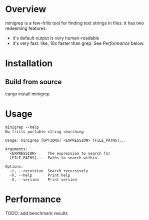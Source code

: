 # Overview

minigrep is a few-frills tool for finding text strings in files.
it has two redeeming features:

* it's default output is very human-readable
* it's very fast. like, 10x faster than grep. See _Performance_ below.

# Installation

## Build from source

cargo install minigrep

# Usage

```
minigrep --help
No frills portable string searching

Usage: minigrep [OPTIONS] <EXPRESSION> [FILE_PATHS]...

Arguments:
  <EXPRESSION>     The expression to search for
  [FILE_PATHS]...  Paths to search within

Options:
  -r, --recursive  Search recursively
  -h, --help       Print help
  -V, --version    Print version
```

# Performance

TODO: add benchmark results
